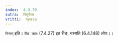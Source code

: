 ```yaml
---
index:  4.3.79
sutra:  पितुर्यच्च
vritti:  nyasa
---
```


`पित्र्यम्` इति। `रीङ ऋतः` (7.4.27) इत रीङ, यस्यति (6.4.148) लोपः।।

